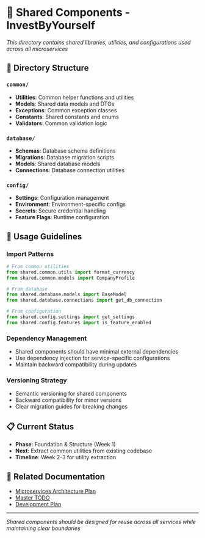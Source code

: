 # 🔗 Shared Components - InvestByYourself

*This directory contains shared libraries, utilities, and configurations used across all microservices*

## 📁 **Directory Structure**

### **`common/`**
- **Utilities**: Common helper functions and utilities
- **Models**: Shared data models and DTOs
- **Exceptions**: Common exception classes
- **Constants**: Shared constants and enums
- **Validators**: Common validation logic

### **`database/`**
- **Schemas**: Database schema definitions
- **Migrations**: Database migration scripts
- **Models**: Shared database models
- **Connections**: Database connection utilities

### **`config/`**
- **Settings**: Configuration management
- **Environment**: Environment-specific configs
- **Secrets**: Secure credential handling
- **Feature Flags**: Runtime configuration

## 🚀 **Usage Guidelines**

### **Import Patterns**
```python
# From common utilities
from shared.common.utils import format_currency
from shared.common.models import CompanyProfile

# From database
from shared.database.models import BaseModel
from shared.database.connections import get_db_connection

# From configuration
from shared.config.settings import get_settings
from shared.config.features import is_feature_enabled
```

### **Dependency Management**
- Shared components should have minimal external dependencies
- Use dependency injection for service-specific configurations
- Maintain backward compatibility during updates

### **Versioning Strategy**
- Semantic versioning for shared components
- Backward compatibility for minor versions
- Clear migration guides for breaking changes

## 📋 **Current Status**

- **Phase**: Foundation & Structure (Week 1)
- **Next**: Extract common utilities from existing codebase
- **Timeline**: Week 2-3 for utility extraction

## 🔗 **Related Documentation**

- [Microservices Architecture Plan](../docs/microservices_architecture_plan.md)
- [Master TODO](../MASTER_TODO.md)
- [Development Plan](../docs/investbyyourself_plan.md)

---

*Shared components should be designed for reuse across all services while maintaining clear boundaries*
